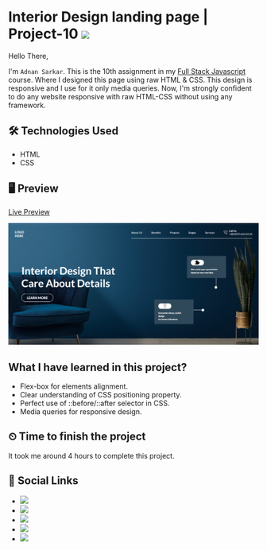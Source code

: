 # Interior Design landing page | Project-10 ![](https://img.shields.io/badge/Technologies-HTML--CSS-orange)

Hello There,

I'm `Adnan Sarkar`. This is the 10th assignment in my [Full Stack Javascript](https://ineuron.ai/course/Full-Stack-Javascript-Web-Developer) course. Where I designed this page using raw HTML & CSS. This design is responsive and I use for it only media queries. Now, I'm strongly confident to do any website responsive with raw HTML-CSS without using any framework.

## 🛠 Technologies Used
- HTML
- CSS

## 🖥 Preview
[Live Preview](https://interior-design-landingpage-project-10.netlify.app/)

![](Interior%20Design%20landing%20page.png)

##  What I have learned in this project?
- Flex-box for elements alignment.
- Clear understanding of CSS positioning property.
- Perfect use of ::before/::after selector in CSS.
- Media queries for responsive design.

## ⏲ Time to finish the project
It took me around 4 hours to complete this project.

## 📢 Social Links
- [![](https://img.shields.io/badge/LinkedIn-0077B5?style=for-the-badge&logo=linkedin&logoColor=white)](https://www.linkedin.com/in/adnan-sarkar-8b54341a0/)
- [![](https://img.shields.io/badge/Twitter-1DA1F2?style=for-the-badge&logo=twitter&logoColor=white)](https://twitter.com/AdnanSarkar14)
- [![](https://img.shields.io/badge/Facebook-1877F2?style=for-the-badge&logo=facebook&logoColor=white)](https://www.facebook.com/adnansarkaraduvai/)
- [![](	https://img.shields.io/badge/Instagram-E4405F?style=for-the-badge&logo=instagram&logoColor=white)](https://www.instagram.com/_a_d_u_v_a_i_/)
- [![](https://img.shields.io/badge/Hashnode-2962FF?style=for-the-badge&logo=hashnode&logoColor=white)](https://adnansarkar.hashnode.dev/)
